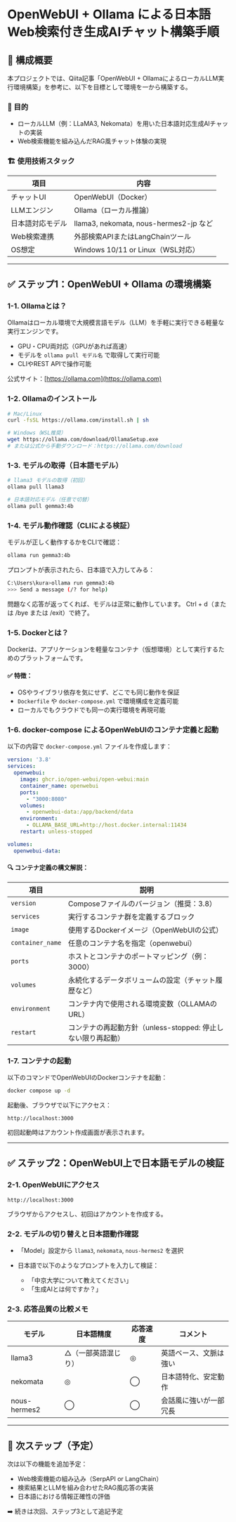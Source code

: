 # OpenWebUI + Ollama による日本語Web検索付き生成AIチャット構築手順

## 🧩 構成概要

本プロジェクトでは、Qiita記事「OpenWebUI + OllamaによるローカルLLM実行環境構築」を参考に、以下を目標として環境を一から構築する。

### 🎯 目的

* ローカルLLM（例：LLaMA3, Nekomata）を用いた日本語対応生成AIチャットの実装
* Web検索機能を組み込んだRAG風チャット体験の実現

### 🏗 使用技術スタック

| 項目       | 内容                                   |
| -------- | ------------------------------------ |
| チャットUI   | OpenWebUI（Docker）                    |
| LLMエンジン  | Ollama（ローカル推論）                       |
| 日本語対応モデル | llama3, nekomata, nous-hermes2-jp など |
| Web検索連携  | 外部検索APIまたはLangChainツール               |
| OS想定     | Windows 10/11 or Linux（WSL対応）        |

---

## ✅ ステップ1：OpenWebUI + Ollama の環境構築

### 1-1. Ollamaとは？

Ollamaはローカル環境で大規模言語モデル（LLM）を手軽に実行できる軽量な実行エンジンです。

* GPU・CPU両対応（GPUがあれば高速）
* モデルを `ollama pull モデル名` で取得して実行可能
* CLIやREST APIで操作可能

公式サイト：[https://ollama.com](https://ollama.com)

### 1-2. Ollamaのインストール

```bash
# Mac/Linux
curl -fsSL https://ollama.com/install.sh | sh

# Windows（WSL推奨）
wget https://ollama.com/download/OllamaSetup.exe
# または公式から手動ダウンロード：https://ollama.com/download
```

### 1-3. モデルの取得（日本語モデル）

```bash
# llama3 モデルの取得（初回）
ollama pull llama3

# 日本語対応モデル（任意で切替）
ollama pull gemma3:4b
```

### 1-4. モデル動作確認（CLIによる検証）

モデルが正しく動作するかをCLIで確認：

```bash
ollama run gemma3:4b
```

プロンプトが表示されたら、日本語で入力してみる：

```bash
C:\Users\kura>ollama run gemma3:4b
>>> Send a message (/? for help)
```

問題なく応答が返ってくれば、モデルは正常に動作しています。
Ctrl + d（または /bye または /exit）で終了。

### 1-5. Dockerとは？

Dockerは、アプリケーションを軽量なコンテナ（仮想環境）として実行するためのプラットフォームです。

#### ✅ 特徴：

* OSやライブラリ依存を気にせず、どこでも同じ動作を保証
* `Dockerfile` や `docker-compose.yml` で環境構成を定義可能
* ローカルでもクラウドでも同一の実行環境を再現可能

### 1-6. docker-compose によるOpenWebUIのコンテナ定義と起動

以下の内容で `docker-compose.yml` ファイルを作成します：

```yaml
version: '3.8'
services:
  openwebui:
    image: ghcr.io/open-webui/open-webui:main
    container_name: openwebui
    ports:
      - "3000:8080"
    volumes:
      - openwebui-data:/app/backend/data
    environment:
      - OLLAMA_BASE_URL=http://host.docker.internal:11434
    restart: unless-stopped

volumes:
  openwebui-data:
```

#### 🔍 コンテナ定義の構文解説：

| 項目               | 説明                                     |
| ---------------- | -------------------------------------- |
| `version`        | Composeファイルのバージョン（推奨：3.8）              |
| `services`       | 実行するコンテナ群を定義するブロック                     |
| `image`          | 使用するDockerイメージ（OpenWebUIの公式）           |
| `container_name` | 任意のコンテナ名を指定（openwebui）                 |
| `ports`          | ホストとコンテナのポートマッピング（例：3000）              |
| `volumes`        | 永続化するデータボリュームの設定（チャット履歴など）             |
| `environment`    | コンテナ内で使用される環境変数（OLLAMAのURL）            |
| `restart`        | コンテナの再起動方針（unless-stopped: 停止しない限り再起動） |

### 1-7. コンテナの起動

以下のコマンドでOpenWebUIのDockerコンテナを起動：

```bash
docker compose up -d
```

起動後、ブラウザで以下にアクセス：

```
http://localhost:3000
```

初回起動時はアカウント作成画面が表示されます。

---

## ✅ ステップ2：OpenWebUI上で日本語モデルの検証

### 2-1. OpenWebUIにアクセス

```
http://localhost:3000
```

ブラウザからアクセスし、初回はアカウントを作成する。

### 2-2. モデルの切り替えと日本語動作確認

* 「Model」設定から `llama3`, `nekomata`, `nous-hermes2` を選択
* 日本語で以下のようなプロンプトを入力して検証：

  * 「中京大学について教えてください」
  * 「生成AIとは何ですか？」

### 2-3. 応答品質の比較メモ

| モデル          | 日本語精度      | 応答速度 | コメント        |
| ------------ | ---------- | ---- | ----------- |
| llama3       | △（一部英語混じり） | ◎    | 英語ベース、文脈は強い |
| nekomata     | ◎          | ◯    | 日本語特化、安定動作  |
| nous-hermes2 | ◯          | ◯    | 会話風に強いが一部冗長 |

---

## 🚧 次ステップ（予定）

次は以下の機能を追加予定：

* Web検索機能の組み込み（SerpAPI or LangChain）
* 検索結果とLLMを組み合わせたRAG風応答の実装
* 日本語における情報正確性の評価

➡️ 続きは次回、ステップ3として追記予定
